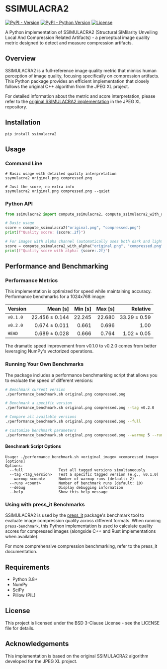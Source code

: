 # SSIMULACRA2

[![PyPI - Version](https://img.shields.io/pypi/v/ssimulacra2.svg)](https://pypi.org/project/ssimulacra2)
[![PyPI - Python Version](https://img.shields.io/pypi/pyversions/ssimulacra2.svg)](https://pypi.org/project/ssimulacra2)
[![License](https://img.shields.io/badge/License-BSD_3--Clause-blue.svg)](https://opensource.org/licenses/BSD-3-Clause)

A Python implementation of SSIMULACRA2 (Structural SIMilarity Unveiling Local And Compression Related Artifacts) - a perceptual image quality metric designed to detect and measure compression artifacts.

## Overview

SSIMULACRA2 is a full-reference image quality metric that mimics human perception of image quality, focusing specifically on compression artifacts. This Python package provides an efficient implementation that closely follows the original C++ algorithm from the JPEG XL project.

For detailed information about the metric and score interpretation, please refer to the [original SSIMULACRA2 implementation](https://github.com/libjxl/libjxl/tree/main/tools/ssimulacra2) in the JPEG XL repository.

## Installation

```console
pip install ssimulacra2
```

## Usage

### Command Line

```console
# Basic usage with detailed quality interpretation
ssymulacra2 original.png compressed.png

# Just the score, no extra info
ssymulacra2 original.png compressed.png --quiet
```

### Python API

```python
from ssimulacra2 import compute_ssimulacra2, compute_ssimulacra2_with_alpha

# Basic usage
score = compute_ssimulacra2("original.png", "compressed.png")
print(f"Quality score: {score:.2f}")

# For images with alpha channel (automatically uses both dark and light backgrounds)
score = compute_ssimulacra2_with_alpha("original.png", "compressed.png")
print(f"Quality score with alpha: {score:.2f}")
```

## Performance and Benchmarking

### Performance Metrics

This implementation is optimized for speed while maintaining accuracy. Performance benchmarks for a 1024x768 image:

| Version | Mean [s] | Min [s] | Max [s] | Relative |
|:---|---:|---:|---:|---:|
| `v0.1.0` | 22.456 ± 0.144 | 22.245 | 22.680 | 33.29 ± 0.59 |
| `v0.2.0` | 0.674 ± 0.011 | 0.661 | 0.696 | 1.00 |
| `HEAD` | 0.689 ± 0.028 | 0.666 | 0.764 | 1.02 ± 0.05 |

The dramatic speed improvement from v0.1.0 to v0.2.0 comes from better leveraging NumPy's vectorized operations.

### Running Your Own Benchmarks

The package includes a performance benchmarking script that allows you to evaluate the speed of different versions:

```bash
# Benchmark current version
./performance_benchmark.sh original.png compressed.png

# Benchmark a specific version
./performance_benchmark.sh original.png compressed.png --tag v0.2.0

# Compare all available versions
./performance_benchmark.sh original.png compressed.png --full

# Customize benchmark parameters
./performance_benchmark.sh original.png compressed.png --warmup 5 --runs 20
```

#### Benchmark Script Options

```
Usage: ./performance_benchmark.sh <original_image> <compressed_image> [options]
Options:
  --full                Test all tagged versions simultaneously
  --tag <tag_version>   Test a specific tagged version (e.g., v0.1.0)
  --warmup <count>      Number of warmup runs (default: 2)
  --runs <count>        Number of benchmark runs (default: 10)
  --debug               Display debugging information
  --help                Show this help message
```

### Using with press_it Benchmarks

SSIMULACRA2 is used by the [press_it](https://github.com/Pacidus/press_it) package's benchmark tool to evaluate image compression quality across different formats. When running `press-benchmark`, this Python implementation is used to calculate quality scores for compressed images (alongside C++ and Rust implementations when available).

For more comprehensive compression benchmarking, refer to the press_it documentation.

## Requirements

- Python 3.8+
- NumPy
- SciPy
- Pillow (PIL)

## License

This project is licensed under the BSD 3-Clause License - see the LICENSE file for details.

## Acknowledgements

This implementation is based on the original SSIMULACRA2 algorithm developed for the JPEG XL project.
